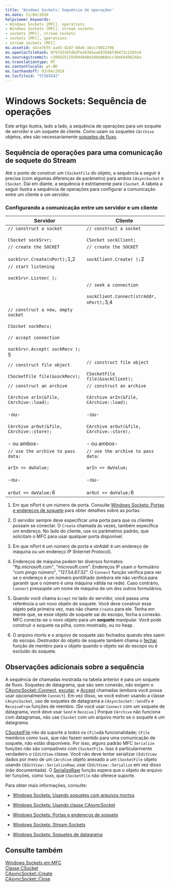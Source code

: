 ```yaml
---
title: 'Windows Sockets: Sequência de operações'
ms.date: 11/04/2016
helpviewer_keywords:
- Windows Sockets [MFC], operations
- Windows Sockets [MFC], stream sockets
- sockets [MFC], stream sockets
- sockets [MFC], operations
- stream sockets [MFC]
ms.assetid: 43ce76f5-aad3-4247-b8a6-16cc7d012796
ms.openlocfilehash: 0f9fd339fdbdfee9381ea693568f40473c2397e9
ms.sourcegitcommit: c3093251193944840e3d0a068ecc30e6449624ba
ms.translationtype: MT
ms.contentlocale: pt-BR
ms.lasthandoff: 03/04/2019
ms.locfileid: "57265542"
---
```

# <a name="windows-sockets-sequence-of-operations"></a>Windows Sockets: Sequência de operações

Este artigo ilustra, lado a lado, a sequência de operações para um soquete de servidor e um soquete de cliente. Como usam os soquetes `CArchive` objetos, eles são necessariamente [soquetes de fluxo](../mfc/windows-sockets-stream-sockets.md).

## <a name="sequence-of-operations-for-a-stream-socket-communication"></a>Sequência de operações para uma comunicação de soquete do Stream

Até o ponto de construir um `CSocketFile` do objeto, a sequência a seguir é precisa (com algumas diferenças de parâmetro) para ambos `CAsyncSocket` e `CSocket`. Daí em diante, a sequência é estritamente para `CSocket`. A tabela a seguir ilustra a sequência de operações para configurar a comunicação entre um cliente e um servidor.

### <a name="setting-up-communication-between-a-server-and-a-client"></a>Configurando a comunicação entre um servidor e um cliente

|Servidor|Cliente|
|------------|------------|
|`// construct a socket`<br /><br /> `CSocket sockSrvr;`|`// construct a socket`<br /><br /> `CSocket sockClient;`|
|`// create the SOCKET`<br /><br /> `sockSrvr.Create(nPort);`1,2|`// create the SOCKET`<br /><br /> `sockClient.Create( );`2|
|`// start listening`<br /><br /> `sockSrvr.Listen( );`||
||`// seek a connection`<br /><br /> `sockClient.Connect(strAddr, nPort);`3,4|
|`// construct a new, empty socket`<br /><br /> `CSocket sockRecv;`<br /><br /> `// accept connection`<br /><br /> `sockSrvr.Accept( sockRecv );` 5||
|`// construct file object`<br /><br /> `CSocketFile file(&sockRecv);`|`// construct file object`<br /><br /> `CSocketFile file(&sockClient);`|
|`// construct an archive`<br /><br /> `CArchive arIn(&file, CArchive::load);`<br /><br /> -ou-<br /><br /> `CArchive arOut(&file, CArchive::store);`<br /><br /> - ou ambos-|`// construct an archive`<br /><br /> `CArchive arIn(&file, CArchive::load);`<br /><br /> -ou-<br /><br /> `CArchive arOut(&file, CArchive::store);`<br /><br /> - ou ambos-|
|`// use the archive to pass data:`<br /><br /> `arIn >> dwValue;`<br /><br /> -ou-<br /><br /> `arOut << dwValue;`6|`// use the archive to pass data:`<br /><br /> `arIn >> dwValue;`<br /><br /> -ou-<br /><br /> `arOut << dwValue;`6|

1. Em que *nPort* é um número de porta. Consulte [Windows Sockets: Portas e endereços de soquete](../mfc/windows-sockets-ports-and-socket-addresses.md) para obter detalhes sobre as portas.

2. O servidor sempre deve especificar uma porta para que os clientes possam se conectar. O `Create` chamada às vezes, também especifica um endereço. No lado do cliente, use os parâmetros padrão, que solicitam o MFC para usar qualquer porta disponível.

3. Em que *nPort* é um número de porta e *strAddr* é um endereço de máquina ou um endereço IP (Internet Protocol).

4. Endereços de máquina podem ter diversos formatos: "ftp.microsoft.com", "microsoft.com". Endereços IP usam o formulário "com pingo número", "127.54.67.32". O `Connect` função verifica para ver se o endereço é um número pontilhado (embora ele não verifica para garantir que o número é uma máquina válida na rede). Caso contrário, `Connect` pressupõe um nome de máquina de um dos outros formulários.

5. Quando você chama `Accept` no lado do servidor, você passa uma referência a um novo objeto de soquete. Você deve construir esse objeto pela primeira vez, mas não chame `Create` para ele. Tenha em mente que, se esse objeto de soquete sai do escopo, fecha a conexão. MFC conecta-se o novo objeto para um **soquete** manipular. Você pode construir o soquete na pilha, como mostrado, ou no heap.

6. O arquivo morto e o arquivo de soquete são fechados quando eles saem do escopo. Destruidor do objeto de soquete também chama o [fechar](../mfc/reference/casyncsocket-class.md#close) função de membro para o objeto quando o objeto sai do escopo ou é excluído do soquete.

## <a name="additional-notes-about-the-sequence"></a>Observações adicionais sobre a sequência

A sequência de chamadas mostrada na tabela anterior é para um soquete de fluxo. Soquetes de datagrama, que são sem conexão, não exigem o [CAsyncSocket::Connect](../mfc/reference/casyncsocket-class.md#connect), [escutar](../mfc/reference/casyncsocket-class.md#listen), e [Accept](../mfc/reference/casyncsocket-class.md#accept) chamadas (embora você possa usar opcionalmente `Connect`). Em vez disso, se você estiver usando a classe `CAsyncSocket`, uso de soquetes de datagrama a `CAsyncSocket::SendTo` e `ReceiveFrom` funções de membro. (Se você usar `Connect` com um soquete de datagrama, você deve usar `Send` e `Receive`.) Porque `CArchive` não funciona com datagramas, não use `CSocket` com um arquivo morto se o soquete é um datagrama.

[CSocketFile](../mfc/reference/csocketfile-class.md) não dá suporte a todos os `CFile`da funcionalidade; `CFile` membros como `Seek`, que não fazem sentido para uma comunicação de soquete, não estão disponíveis. Por isso, alguns padrão MFC `Serialize` funções não são compatíveis com `CSocketFile`. Isso é particularmente verdadeiro o `CEditView` classe. Você não deve tentar serializar `CEditView` dados por meio de um `CArchive` objeto anexado a um `CSocketFile` objeto usando `CEditView::SerializeRaw`; usar `CEditView::Serialize` em vez disso (não documentada). O [SerializeRaw](../mfc/reference/ceditview-class.md#serializeraw) função espera que o objeto de arquivo ter funções, como `Seek`, que `CSocketFile` não oferece suporte.

Para obter mais informações, consulte:

- [Windows Sockets: Usando soquetes com arquivos mortos](../mfc/windows-sockets-using-sockets-with-archives.md)

- [Windows Sockets: Usando classe CAsyncSocket](../mfc/windows-sockets-using-class-casyncsocket.md)

- [Windows Sockets: Portas e endereços de soquete](../mfc/windows-sockets-ports-and-socket-addresses.md)

- [Windows Sockets: Stream Sockets](../mfc/windows-sockets-stream-sockets.md)

- [Windows Sockets: Soquetes de datagrama](../mfc/windows-sockets-datagram-sockets.md)

## <a name="see-also"></a>Consulte também

[Windows Sockets em MFC](../mfc/windows-sockets-in-mfc.md)<br/>
[Classe CSocket](../mfc/reference/csocket-class.md)<br/>
[CAsyncSocket::Create](../mfc/reference/casyncsocket-class.md#create)<br/>
[CAsyncSocket::Close](../mfc/reference/casyncsocket-class.md#close)
